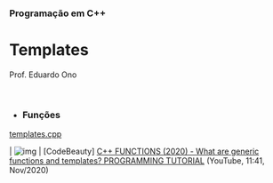 ### Programação em C++

# Templates

Prof. Eduardo Ono

<br>

  * ### Funções

  [templates.cpp](../code-snippets/templates.cpp)

  | ![img](https://img.youtube.com/vi/qrJjFN4Igfw/default.jpg) | [CodeBeauty] [C++ FUNCTIONS (2020) - What are generic functions and templates? PROGRAMMING TUTORIAL](https://www.youtube.com/watch?v=qrJjFN4Igfw) (YouTube, 11:41, Nov/2020)

<br>
